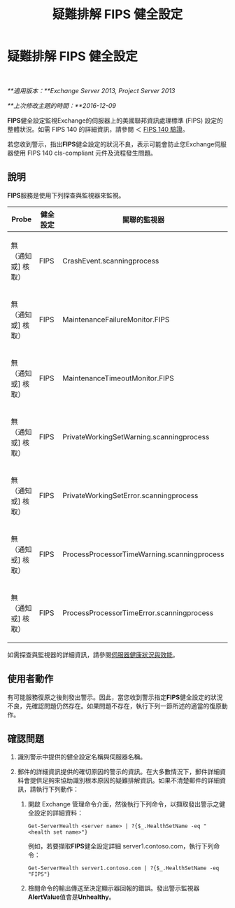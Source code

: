 ﻿---
title: 疑難排解 FIPS 健全設定
TOCTitle: 疑難排解 FIPS 健全設定
ms:assetid: 96e1b096-9cb5-426f-a84e-50d5599e4bbb
ms:mtpsurl: https://technet.microsoft.com/zh-tw/library/ms.exch.scom.fips(v=EXCHG.150)
ms:contentKeyID: 54652639
ms.date: 03/07/2017
mtps_version: v=EXCHG.150
ms.translationtype: MT
---

# 疑難排解 FIPS 健全設定

 

_**適用版本：**Exchange Server 2013, Project Server 2013_

_**上次修改主題的時間：**2016-12-09_

**FIPS**健全設定監視Exchange的伺服器上的美國聯邦資訊處理標準 (FIPS) 設定的整體狀況。如需 FIPS 140 的詳細資訊，請參閱 ＜ [FIPS 140 驗證](https://go.microsoft.com/fwlink/p/?linkid=521913)。

若您收到警示，指出**FIPS**健全設定的狀況不良，表示可能會防止您Exchange伺服器使用 FIPS 140 cls-compliant 元件及流程發生問題。

## 說明

**FIPS**服務是使用下列探查與監視器來監視。


<table>
<colgroup>
<col style="width: 33%" />
<col style="width: 33%" />
<col style="width: 33%" />
</colgroup>
<thead>
<tr class="header">
<th>Probe</th>
<th>健全設定</th>
<th>關聯的監視器</th>
</tr>
</thead>
<tbody>
<tr class="odd">
<td><p>無 （通知或] 核取）</p></td>
<td><p>FIPS</p></td>
<td><p>CrashEvent.scanningprocess</p></td>
</tr>
<tr class="even">
<td><p>無 （通知或] 核取）</p></td>
<td><p>FIPS</p></td>
<td><p>MaintenanceFailureMonitor.FIPS</p></td>
</tr>
<tr class="odd">
<td><p>無 （通知或] 核取）</p></td>
<td><p>FIPS</p></td>
<td><p>MaintenanceTimeoutMonitor.FIPS</p></td>
</tr>
<tr class="even">
<td><p>無 （通知或] 核取）</p></td>
<td><p>FIPS</p></td>
<td><p>PrivateWorkingSetWarning.scanningprocess</p></td>
</tr>
<tr class="odd">
<td><p>無 （通知或] 核取）</p></td>
<td><p>FIPS</p></td>
<td><p>PrivateWorkingSetError.scanningprocess</p></td>
</tr>
<tr class="even">
<td><p>無 （通知或] 核取）</p></td>
<td><p>FIPS</p></td>
<td><p>ProcessProcessorTimeWarning.scanningprocess</p></td>
</tr>
<tr class="odd">
<td><p>無 （通知或] 核取）</p></td>
<td><p>FIPS</p></td>
<td><p>ProcessProcessorTimeError.scanningprocess</p></td>
</tr>
</tbody>
</table>


如需探查與監視器的詳細資訊，請參閱[伺服器健康狀況與效能](https://technet.microsoft.com/zh-tw/library/jj150551\(v=exchg.150\))。

## 使用者動作

有可能服務復原之後則發出警示。因此，當您收到警示指定**FIPS**健全設定的狀況不良，先確認問題仍然存在。如果問題不存在，執行下列一節所述的適當的復原動作。

## 確認問題

1.  識別警示中提供的健全設定名稱與伺服器名稱。

2.  郵件的詳細資訊提供的確切原因的警示的資訊。在大多數情況下，郵件詳細資料會提供足夠來協助識別根本原因的疑難排解資訊。如果不清楚郵件的詳細資訊，請執行下列動作：
    
    1.  開啟 Exchange 管理命令介面，然後執行下列命令，以擷取發出警示之健全設定的詳細資料：
        
            Get-ServerHealth <server name> | ?{$_.HealthSetName -eq "<health set name>"}
        
        例如，若要擷取**FIPS**健全設定詳細 server1.contoso.com，執行下列命令：
        
            Get-ServerHealth server1.contoso.com | ?{$_.HealthSetName -eq "FIPS"}
    
    2.  檢閱命令的輸出傳送至決定顯示器回報的錯誤。發出警示監視器**AlertValue**值會是**Unhealthy**。

